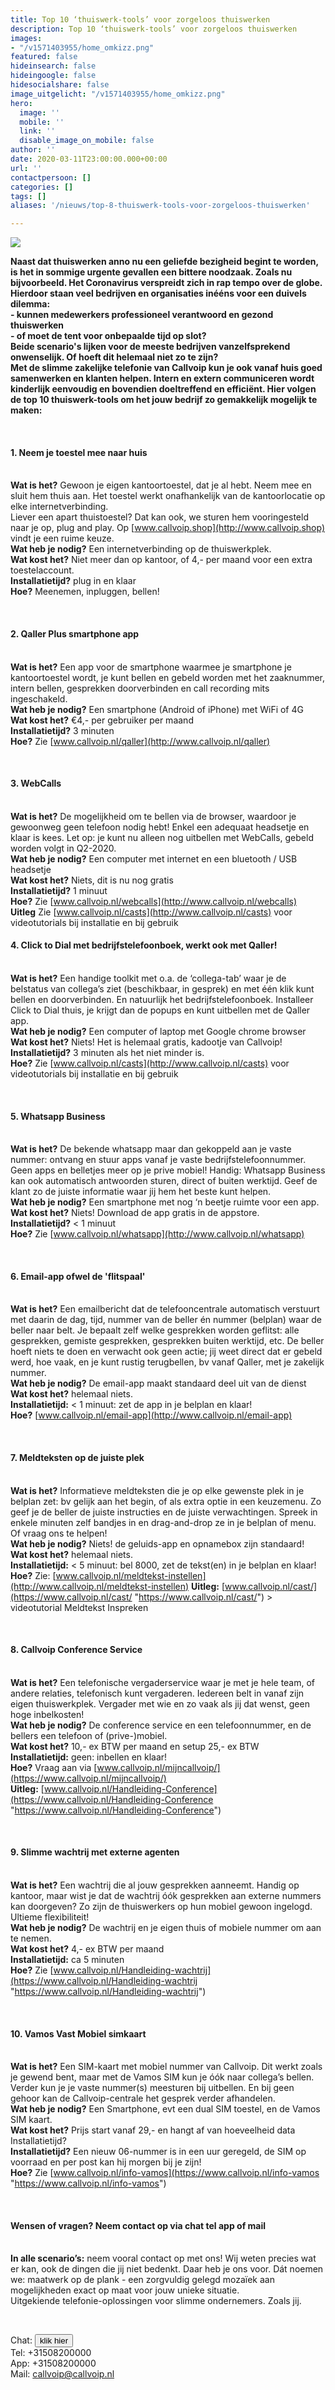 ```yaml
---
title: Top 10 ‘thuiswerk-tools’ voor zorgeloos thuiswerken
description: Top 10 ‘thuiswerk-tools’ voor zorgeloos thuiswerken
images:
- "/v1571403955/home_omkizz.png"
featured: false
hideinsearch: false
hideingoogle: false
hidesocialshare: false
image_uitgelicht: "/v1571403955/home_omkizz.png"
hero:
  image: ''
  mobile: ''
  link: ''
  disable_image_on_mobile: false
author: ''
date: 2020-03-11T23:00:00.000+00:00
url: ''
contactpersoon: []
categories: []
tags: []
aliases: '/nieuws/top-8-thuiswerk-tools-voor-zorgeloos-thuiswerken'

---
```

![](https://res.cloudinary.com/callvoip/image/upload/v1571403955/home_omkizz.png)

**Naast dat thuiswerken anno nu een geliefde bezigheid begint te worden, is het in sommige urgente gevallen een bittere noodzaak. Zoals nu bijvoorbeeld. Het Coronavirus verspreidt zich in rap tempo over de globe. Hierdoor staan veel bedrijven en organisaties inééns voor een duivels dilemma:  
\- kunnen medewerkers professioneel verantwoord en gezond thuiswerken  
\- of moet de tent voor onbepaalde tijd op slot?  
Beide scenario's lijken voor de meeste bedrijven vanzelfsprekend onwenselijk. Of hoeft dit helemaal niet zo te zijn?  
Met de slimme zakelijke telefonie van Callvoip kun je ook vanaf huis goed samenwerken en klanten helpen. Intern en extern communiceren wordt kinderlijk eenvoudig en bovendien doeltreffend en efficiënt. Hier volgen de top 10 thuiswerk-tools om het jouw bedrijf zo gemakkelijk mogelijk te maken:**

<br>

**<h4>1. Neem je toestel mee naar huis</h4>  
Wat is het?** Gewoon je eigen kantoortoestel, dat je al hebt. Neem mee en sluit hem thuis aan. Het toestel werkt onafhankelijk van de kantoorlocatie op elke internetverbinding.  
Liever een apart thuistoestel? Dat kan ook, we sturen hem vooringesteld naar je op, plug and play. Op [www.callvoip.shop](http://www.callvoip.shop) vindt je een ruime keuze.  
**Wat heb je nodig?** Een internetverbinding op de thuiswerkplek.  
**Wat kost het?** Niet meer dan op kantoor, of 4,- per maand voor een extra toestelaccount.  
**Installatietijd?** plug in en klaar  
**Hoe?** Meenemen, inpluggen, bellen!

<br>

**<h4>2. Qaller Plus smartphone app</h4>  
Wat is het?** Een app voor de smartphone waarmee je smartphone je kantoortoestel wordt, je kunt bellen en gebeld worden met het zaaknummer, intern bellen, gesprekken doorverbinden en call recording mits ingeschakeld.  
**Wat heb je nodig?** Een smartphone (Android of iPhone) met WiFi of 4G  
**Wat kost het?** €4,- per gebruiker per maand  
**Installatietijd?** 3 minuten  
**Hoe?** Zie [www.callvoip.nl/qaller](http://www.callvoip.nl/qaller)

<br>

**<h4>3. WebCalls</h4>  
Wat is het?** De mogelijkheid om te bellen via de browser, waardoor je gewoonweg geen telefoon nodig hebt! Enkel een adequaat headsetje en klaar is kees. Let op: je kunt nu alleen nog uitbellen met WebCalls, gebeld worden volgt in Q2-2020.  
**Wat heb je nodig?** Een computer met internet en een bluetooth / USB headsetje  
**Wat kost het?** Niets, dit is nu nog gratis  
**Installatietijd?** 1 minuut  
**Hoe?** Zie [www.callvoip.nl/webcalls](http://www.callvoip.nl/webcalls)<br>
**Uitleg** Zie [www.callvoip.nl/casts](http://www.callvoip.nl/casts) voor videotutorials bij installatie en bij gebruik
<br>

**<h4>4. Click to Dial met bedrijfstelefoonboek, werkt ook met Qaller!</h4>  
Wat is het?** Een handige toolkit met o.a. de ‘collega-tab’ waar je de belstatus van collega’s ziet (beschikbaar, in gesprek) en met één klik kunt bellen en doorverbinden. En natuurlijk het bedrijfstelefoonboek. Installeer Click to Dial thuis, je krijgt dan de popups en kunt uitbellen met de Qaller app.   
**Wat heb je nodig?** Een computer of laptop met Google chrome browser  
**Wat kost het?** Niets! Het is helemaal gratis, kadootje van Callvoip!  
**Installatietijd?** 3 minuten als het niet minder is.  
**Hoe?** Zie [www.callvoip.nl/casts](http://www.callvoip.nl/casts) voor videotutorials bij installatie en bij gebruik

<br>

**<h4>5. Whatsapp Business</h4>  
Wat is het?** De bekende whatsapp maar dan gekoppeld aan je vaste nummer: ontvang en stuur apps vanaf je vaste bedrijfstelefoonnummer. Geen apps en belletjes meer op je prive mobiel! Handig: Whatsapp Business kan ook automatisch antwoorden sturen, direct of buiten werktijd. Geef de klant zo de juiste informatie waar jij hem het beste kunt helpen.  
**Wat heb je nodig?** Een smartphone met nog ‘n beetje ruimte voor een app.  
**Wat kost het?** Niets! Download de app gratis in de appstore.  
**Installatietijd?** < 1 minuut  
**Hoe?** Zie [www.callvoip.nl/whatsapp](http://www.callvoip.nl/whatsapp)

<br>

**<h4>6. Email-app ofwel de 'flitspaal'</h4>**  
**Wat is het?** Een emailbericht dat de telefooncentrale automatisch verstuurt met daarin de dag, tijd, nummer van de beller én nummer (belplan) waar de beller naar belt. Je bepaalt zelf welke gesprekken worden geflitst: alle gesprekken, gemiste gesprekken, gesprekken buiten werktijd, etc. De beller hoeft niets te doen en verwacht ook geen actie; jij weet direct dat er gebeld werd, hoe vaak, en je kunt rustig terugbellen, bv vanaf Qaller, met je zakelijk nummer.   
**Wat heb je nodig?** De email-app maakt standaard deel uit van de dienst  
**Wat kost het?** helemaal niets.  
**Installatietijd:** < 1 minuut: zet de app in je belplan en klaar!  
**Hoe?** [www.callvoip.nl/email-app](http://www.callvoip.nl/email-app)

<br>

**<h4>7. Meldteksten op de juiste plek </h4>**  
**Wat is het?** Informatieve meldteksten die je op elke gewenste plek in je belplan zet: bv gelijk aan het begin, of als extra optie in een keuzemenu. Zo geef je de beller de juiste instructies en de juiste verwachtingen. Spreek in enkele minuten zelf bandjes in en drag-and-drop ze in je belplan of menu. Of vraag ons te helpen!  
**Wat heb je nodig?** Niets! de geluids-app en opnamebox zijn standaard!  
**Wat kost het?** helemaal niets.  
**Installatietijd:** < 5 minuut: bel 8000, zet de tekst(en) in je belplan en klaar!  
**Hoe?** Zie: [www.callvoip.nl/meldtekst-instellen](http://www.callvoip.nl/meldtekst-instellen)
**Uitleg:** [www.callvoip.nl/cast/](https://www.callvoip.nl/cast/ "https://www.callvoip.nl/cast/") > videotutorial Meldtekst Inspreken

<br>

**<h4>8. Callvoip Conference Service</h4>**  
**Wat is het?** Een telefonische vergaderservice waar je met je hele team, of andere relaties, telefonisch kunt vergaderen. Iedereen belt in vanaf zijn eigen thuiswerkplek. Vergader met wie en zo vaak als jij dat wenst, geen hoge inbelkosten!  
**Wat heb je nodig?** De conference service en een telefoonnummer, en de bellers een telefoon of (prive-)mobiel.  
**Wat kost het?** 10,- ex BTW per maand en setup 25,- ex BTW  
**Installatietijd:** geen: inbellen en klaar!  
**Hoe?** Vraag aan via [www.callvoip.nl/mijncallvoip/](https://www.callvoip.nl/mijncallvoip/)  
**Uitleg:** [www.callvoip.nl/Handleiding-Conference](https://www.callvoip.nl/Handleiding-Conference "https://www.callvoip.nl/Handleiding-Conference")

<br>

**<h4>9. Slimme wachtrij met externe agenten</h4>**  
**Wat is het?** Een wachtrij die al jouw gesprekken aanneemt. Handig op kantoor, maar wist je dat de wachtrij óók gesprekken aan externe nummers kan doorgeven? Zo zijn de thuiswerkers op hun mobiel gewoon ingelogd. Ultieme flexibiliteit!  
**Wat heb je nodig?** De wachtrij en je eigen thuis of mobiele nummer om aan te nemen.  
**Wat kost het?** 4,- ex BTW per maand  
**Installatietijd:** ca 5 minuten  
**Hoe?** Zie [www.callvoip.nl/Handleiding-wachtrij](https://www.callvoip.nl/Handleiding-wachtrij "https://www.callvoip.nl/Handleiding-wachtrij")

<br>

**<h4>10. Vamos Vast Mobiel simkaart</h4>  
Wat is het?** Een SIM-kaart met mobiel nummer van Callvoip. Dit werkt zoals je gewend bent, maar met de Vamos SIM kun je óók naar collega’s bellen. Verder kun je je vaste nummer(s) meesturen bij uitbellen. En bij geen gehoor kan de Callvoip-centrale het gesprek verder afhandelen.  
**Wat heb je nodig?** Een Smartphone, evt een dual SIM toestel, en de Vamos SIM kaart.  
**Wat kost het?** Prijs start vanaf 29,- en hangt af van hoeveelheid data Installatietijd?  
**Installatietijd?** Een nieuw 06-nummer is in een uur geregeld, de SIM op voorraad en per post kan hij morgen bij je zijn!  
**Hoe?** Zie [www.callvoip.nl/info-vamos](https://www.callvoip.nl/info-vamos "https://www.callvoip.nl/info-vamos")

<br>

**<h4>Wensen of vragen? Neem contact op via chat tel app of mail</h4>  
In alle scenario’s:** neem vooral contact op met ons! Wij weten precies wat er kan, ook de dingen die jij niet bedenkt. Daar heb je ons voor. Dát noemen we: maatwerk op de plank - een zorgvuldig gelegd mozaïek aan mogelijkheden exact op maat voor jouw unieke situatie.  
Uitgekiende telefonie-oplossingen voor slimme ondernemers. Zoals jij.

<br>

Chat: <button type="button" class="text-blue font-medium" id="openChat">klik hier</button>  
Tel: +31508200000  
App: +31508200000  
Mail: [callvoip@callvoip.nl](mailto:callvoip@callvoip.nl)
